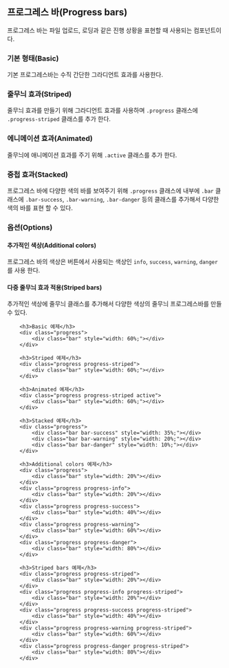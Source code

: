 <!--
layout: 'post'
section: 'Cornerstone Framework'
title: 'Progress bars'
outline: '프로그레스 바는 파일 업로드, 로딩과 같은 진행 상황을 표현할 때 사용되는 컴포넌트이다. 기본 프로그레스바는 수직 간단한 그라디언트 효과를 사용한다. 줄무늬 효과를 만들기 위해 그라디언트 효과를 사용하며 .progress 클래스에 .progress-striped 클래스를 추가 한다…'
date: '2012-11-16'
tagstr: 'widget'
order: '[4, 2, 9]'
thumbnail: '4.2.09.progress_bar.png'
-->

## 프로그레스 바(Progress bars)

프로그레스 바는 파일 업로드, 로딩과 같은 진행 상황을 표현할 때 사용되는 컴포넌트이다.

### 기본 형태(Basic)

기본 프로그레스바는 수직 간단한 그라디언트 효과를 사용한다.

### 줄무늬 효과(Striped)

줄무늬 효과를 만들기 위해 그라디언트 효과를 사용하며 `.progress` 클래스에 `.progress-striped` 클래스를 추가 한다.

### 에니메이션 효과(Animated)

줄무늬에 애니메이션 효과를 주기 위해 `.active` 클래스를 추가 한다.

### 중첩 효과(Stacked)

프로그레스 바에 다양한 색의 바를 보여주기 위해 `.progress` 클래스에 내부에 `.bar` 클래스에 `.bar-success`,  `.bar-warning`, `.bar-danger`  등의 클래스를 추가해서 다양한 색의 바를 표현 할 수 있다.

### 옵션(Options)

#### 추가적인 색상(Additional colors)

프로그레스 바의 색상은 버튼에서 사용되는 색상인  `info`, `success`, `warning`, `danger` 를 사용 한다.

#### 다중 줄무늬 효과 적용(Striped bars)

추가적인 색상에 줄무늬 클래스를 추가해서 다양한 색상의 줄무늬 프로그레스바를 만들 수 있다.

``` cm, { 'iframe-height': '908px' }
	<h3>Basic 예제</h3>
    <div class="progress">
        <div class="bar" style="width: 60%;"></div>
    </div>

	<h3>Striped 예제</h3>
	<div class="progress progress-striped">
        <div class="bar" style="width: 60%;"></div>
    </div>

	<h3>Animated 예제</h3>
	<div class="progress progress-striped active">
        <div class="bar" style="width: 60%;"></div>
    </div>

	<h3>Stacked 예제</h3>
	<div class="progress">
        <div class="bar bar-success" style="width: 35%;"></div>
        <div class="bar bar-warning" style="width: 20%;"></div>
        <div class="bar bar-danger" style="width: 10%;"></div>
    </div>
	
	<h3>Additional colors 예제</h3>
	<div class="progress">
        <div class="bar" style="width: 20%"></div>
    </div>
    <div class="progress progress-info">
        <div class="bar" style="width: 20%"></div>
    </div>
    <div class="progress progress-success">
        <div class="bar" style="width: 40%"></div>
    </div>
    <div class="progress progress-warning">
        <div class="bar" style="width: 60%"></div>
    </div>
    <div class="progress progress-danger">
        <div class="bar" style="width: 80%"></div>
    </div>

	<h3>Striped bars 예제</h3>
	<div class="progress progress-striped">
        <div class="bar" style="width: 20%"></div>
    </div>
    <div class="progress progress-info progress-striped">
        <div class="bar" style="width: 20%"></div>
    </div>
    <div class="progress progress-success progress-striped">
        <div class="bar" style="width: 40%"></div>
    </div>
    <div class="progress progress-warning progress-striped">
        <div class="bar" style="width: 60%"></div>
    </div>
    <div class="progress progress-danger progress-striped">
        <div class="bar" style="width: 80%"></div>
    </div>
```
